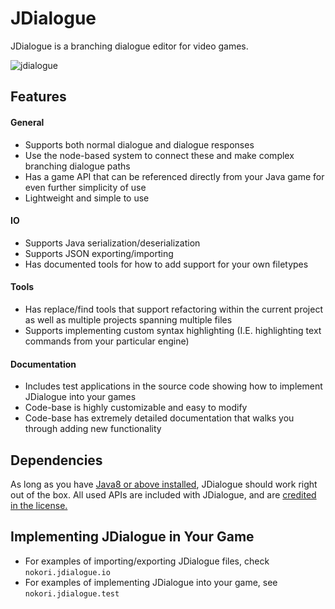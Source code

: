 # JDialogue
JDialogue is a branching dialogue editor for video games.

![jdialogue](https://user-images.githubusercontent.com/6147299/42131561-41b0f9e2-7cca-11e8-8491-1df63f9432c1.PNG)

## Features

#### General 
- Supports both normal dialogue and dialogue responses
- Use the node-based system to connect these and make complex branching dialogue paths
- Has a game API that can be referenced directly from your Java game for even further simplicity of use
- Lightweight and simple to use

#### IO
- Supports Java serialization/deserialization
- Supports JSON exporting/importing
- Has documented tools for how to add support for your own filetypes

#### Tools
- Has replace/find tools that support refactoring within the current project as well as multiple projects spanning multiple files
- Supports implementing custom syntax highlighting (I.E. highlighting text commands from your particular engine)

#### Documentation
- Includes test applications in the source code showing how to implement JDialogue into your games
- Code-base is highly customizable and easy to modify
- Code-base has extremely detailed documentation that walks you through adding new functionality

## Dependencies
As long as you have [Java8 or above installed](https://java.com/en/), JDialogue should work right out of the box. All used APIs are included with JDialogue, and are [credited in the license.](https://github.com/SkyAphid/JDialogue/blob/master/LICENSE)

## Implementing JDialogue in Your Game
- For examples of importing/exporting JDialogue files, check `nokori.jdialogue.io`
- For examples of implementing JDialogue into your game, see `nokori.jdialogue.test`
